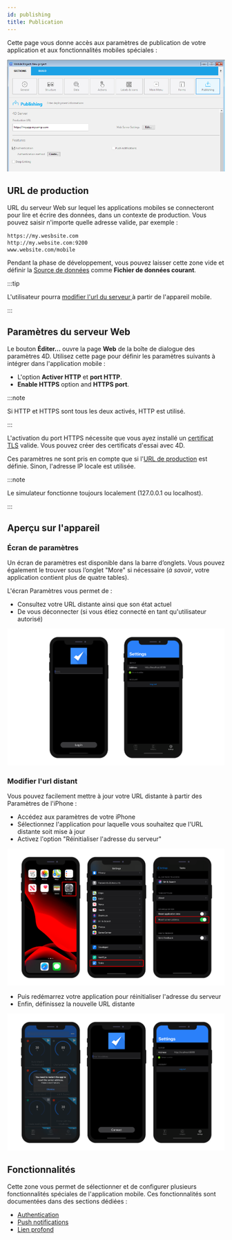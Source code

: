 ```yaml
---
id: publishing
title: Publication
---
```


Cette page vous donne accès aux paramètres de publication de votre application et aux fonctionnalités mobiles spéciales :


![Publishing section](img/publishing.png)


## URL de production

URL du serveur Web sur lequel les applications mobiles se connecteront pour lire et écrire des données, dans un contexte de production. Vous pouvez saisir n'importe quelle adresse valide, par exemple :

```
https://my.wesbsite.com
http://my.website.com:9200
www.website.com/mobile
```

Pendant la phase de développement, vous pouvez laisser cette zone vide et définir la [Source de données](data.md) comme **Fichier de données courant**.

:::tip

L'utilisateur pourra [modifier l'url du serveur ](#modify-remote-url) à partir de l'appareil mobile.

:::



## Paramètres du serveur Web

Le bouton **Éditer...** ouvre la page **Web** de la boîte de dialogue des paramètres 4D. Utilisez cette page pour définir les paramètres suivants à intégrer dans l'application mobile :

- L'option **Activer HTTP** et **port HTTP**.
- **Enable HTTPS** option and **HTTPS port**.

:::note

Si HTTP et HTTPS sont tous les deux activés, HTTP est utilisé.

:::

L'activation du port HTTPS nécessite que vous ayez installé un [certificat TLS](https://developer.4d.com/docs/Admin/tls.html) valide. Vous pouvez créer des certificats d'essai avec 4D.

Ces paramètres ne sont pris en compte que si l'[URL de production](#production-url) est définie. Sinon, l'adresse IP locale est utilisée.

:::note

Le simulateur fonctionne toujours localement (127.0.0.1 ou localhost).

:::

## Aperçu sur l'appareil

### Écran de paramètres

Un écran de paramètres est disponible dans la barre d’onglets. Vous pouvez également le trouver sous l’onglet "More" si nécessaire (*à savoir*, votre application contient plus de quatre tables).

L'écran Paramètres vous permet de :

* Consultez votre URL distante ainsi que son état actuel
* De vous déconnecter (si vous étiez connecté en tant qu'utilisateur autorisé)

![Login & Settings screen](img/Login-Settings-screen-Publishing-section-4D-for-iOS.png)


### Modifier l'url distant

Vous pouvez facilement mettre à jour votre URL distante à partir des Paramètres de l'iPhone :

* Accédez aux paramètres de votre iPhone
* Sélectionnez l'application pour laquelle vous souhaitez que l'URL distante soit mise à jour
* Activez l'option "Réinitialiser l'adresse du serveur"

![Reset remote url](img/Reset-remote-url.png)

* Puis redémarrez votre application pour réinitialiser l'adresse du serveur
* Enfin, définissez la nouvelle URL distante

![Update remote url](img/Update-remote-url.png)


## Fonctionnalités

Cette zone vous permet de sélectionner et de configurer plusieurs fonctionnalités spéciales de l'application mobile. Ces fonctionnalités sont documentées dans des sections dédiées :

- [Authentication](../special-features/authentication.md)
- [Push notifications](../special-features/push-notification.md)
- [Lien profond](../special-features/deep-linking)


